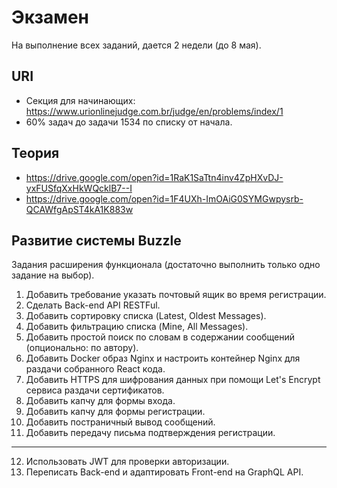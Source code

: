 Экзамен
=======

На выполнение всех заданий, дается 2 недели (до 8 мая).

## URI

* Секция для начинающих: <https://www.urionlinejudge.com.br/judge/en/problems/index/1>
* 60% задач до задачи 1534 по списку от начала.

## Теория

* <https://drive.google.com/open?id=1RaK1SaTtn4inv4ZpHXvDJ-yxFUSfqXxHkWQcklB7--I>
* <https://drive.google.com/open?id=1F4UXh-ImOAiG0SYMGwpysrb-QCAWfgApST4kA1K883w>

## Развитие системы Buzzle

Задания расширения функционала (достаточно выполнить только одно задание на выбор).

1. Добавить требование указать почтовый ящик во время регистрации.
2. Сделать Back-end API RESTFul. 
3. Добавить сортировку списка (Latest, Oldest Messages).
4. Добавить фильтрацию списка (Mine, All Messages).
5. Добавить простой поиск по словам в содержании сообщений (опционально: по автору).
6. Добавить Docker образ Nginx и настроить контейнер Nginx для раздачи собранного React кода.
7. Добавить HTTPS для шифрования данных при помощи Let's Encrypt сервиса раздачи сертификатов.
8. Добавить капчу для формы входа.
9. Добавить капчу для формы регистрации.
10. Добавить постраничный вывод сообщений.
11. Добавить передачу письма подтверждения регистрации.
---
12. Использовать JWT для проверки авторизации.
13. Переписать Back-end и адаптировать Front-end на GraphQL API.

